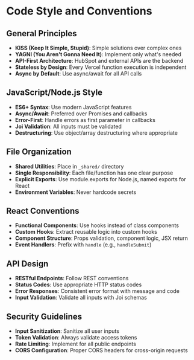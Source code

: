 # Code Style and Conventions

## General Principles
- **KISS (Keep It Simple, Stupid)**: Simple solutions over complex ones
- **YAGNI (You Aren't Gonna Need It)**: Implement only what's needed
- **API-First Architecture**: HubSpot and external APIs are the backend
- **Stateless by Design**: Every Vercel function execution is independent
- **Async by Default**: Use async/await for all API calls

## JavaScript/Node.js Style
- **ES6+ Syntax**: Use modern JavaScript features
- **Async/Await**: Preferred over Promises and callbacks
- **Error-First**: Handle errors as first parameter in callbacks
- **Joi Validation**: All inputs must be validated
- **Destructuring**: Use object/array destructuring where appropriate

## File Organization
- **Shared Utilities**: Place in `_shared/` directory
- **Single Responsibility**: Each file/function has one clear purpose
- **Explicit Exports**: Use module.exports for Node.js, named exports for React
- **Environment Variables**: Never hardcode secrets

## React Conventions
- **Functional Components**: Use hooks instead of class components
- **Custom Hooks**: Extract reusable logic into custom hooks
- **Component Structure**: Props validation, component logic, JSX return
- **Event Handlers**: Prefix with `handle` (e.g., `handleSubmit`)

## API Design
- **RESTful Endpoints**: Follow REST conventions
- **Status Codes**: Use appropriate HTTP status codes
- **Error Responses**: Consistent error format with message and code
- **Input Validation**: Validate all inputs with Joi schemas

## Security Guidelines
- **Input Sanitization**: Sanitize all user inputs
- **Token Validation**: Always validate access tokens
- **Rate Limiting**: Implement for all public endpoints
- **CORS Configuration**: Proper CORS headers for cross-origin requests